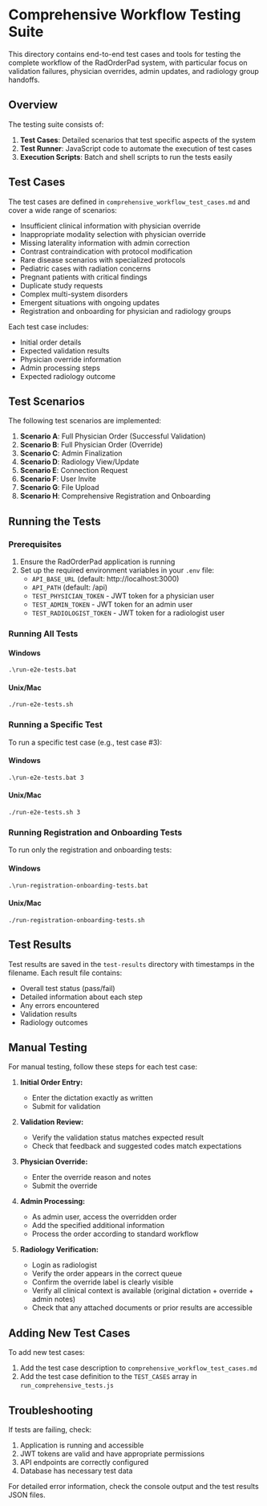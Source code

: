 # Comprehensive Workflow Testing Suite

This directory contains end-to-end test cases and tools for testing the complete workflow of the RadOrderPad system, with particular focus on validation failures, physician overrides, admin updates, and radiology group handoffs.

## Overview

The testing suite consists of:

1. **Test Cases**: Detailed scenarios that test specific aspects of the system
2. **Test Runner**: JavaScript code to automate the execution of test cases
3. **Execution Scripts**: Batch and shell scripts to run the tests easily

## Test Cases

The test cases are defined in `comprehensive_workflow_test_cases.md` and cover a wide range of scenarios:

- Insufficient clinical information with physician override
- Inappropriate modality selection with physician override
- Missing laterality information with admin correction
- Contrast contraindication with protocol modification
- Rare disease scenarios with specialized protocols
- Pediatric cases with radiation concerns
- Pregnant patients with critical findings
- Duplicate study requests
- Complex multi-system disorders
- Emergent situations with ongoing updates
- Registration and onboarding for physician and radiology groups

Each test case includes:
- Initial order details
- Expected validation results
- Physician override information
- Admin processing steps
- Expected radiology outcome

## Test Scenarios

The following test scenarios are implemented:

1. **Scenario A**: Full Physician Order (Successful Validation)
2. **Scenario B**: Full Physician Order (Override)
3. **Scenario C**: Admin Finalization
4. **Scenario D**: Radiology View/Update
5. **Scenario E**: Connection Request
6. **Scenario F**: User Invite
7. **Scenario G**: File Upload
8. **Scenario H**: Comprehensive Registration and Onboarding

## Running the Tests

### Prerequisites

1. Ensure the RadOrderPad application is running
2. Set up the required environment variables in your `.env` file:
   - `API_BASE_URL` (default: http://localhost:3000)
   - `API_PATH` (default: /api)
   - `TEST_PHYSICIAN_TOKEN` - JWT token for a physician user
   - `TEST_ADMIN_TOKEN` - JWT token for an admin user
   - `TEST_RADIOLOGIST_TOKEN` - JWT token for a radiologist user

### Running All Tests

#### Windows
```
.\run-e2e-tests.bat
```

#### Unix/Mac
```
./run-e2e-tests.sh
```

### Running a Specific Test

To run a specific test case (e.g., test case #3):

#### Windows
```
.\run-e2e-tests.bat 3
```

#### Unix/Mac
```
./run-e2e-tests.sh 3
```

### Running Registration and Onboarding Tests

To run only the registration and onboarding tests:

#### Windows
```
.\run-registration-onboarding-tests.bat
```

#### Unix/Mac
```
./run-registration-onboarding-tests.sh
```

## Test Results

Test results are saved in the `test-results` directory with timestamps in the filename. Each result file contains:

- Overall test status (pass/fail)
- Detailed information about each step
- Any errors encountered
- Validation results
- Radiology outcomes

## Manual Testing

For manual testing, follow these steps for each test case:

1. **Initial Order Entry:**
   - Enter the dictation exactly as written
   - Submit for validation

2. **Validation Review:**
   - Verify the validation status matches expected result
   - Check that feedback and suggested codes match expectations

3. **Physician Override:**
   - Enter the override reason and notes
   - Submit the override

4. **Admin Processing:**
   - As admin user, access the overridden order
   - Add the specified additional information
   - Process the order according to standard workflow

5. **Radiology Verification:**
   - Login as radiologist
   - Verify the order appears in the correct queue
   - Confirm the override label is clearly visible
   - Verify all clinical context is available (original dictation + override + admin notes)
   - Check that any attached documents or prior results are accessible

## Adding New Test Cases

To add new test cases:

1. Add the test case description to `comprehensive_workflow_test_cases.md`
2. Add the test case definition to the `TEST_CASES` array in `run_comprehensive_tests.js`

## Troubleshooting

If tests are failing, check:

1. Application is running and accessible
2. JWT tokens are valid and have appropriate permissions
3. API endpoints are correctly configured
4. Database has necessary test data

For detailed error information, check the console output and the test results JSON files.